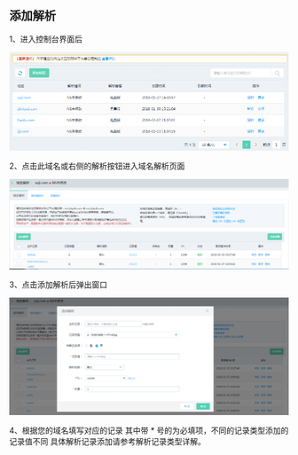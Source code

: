 ## 添加解析

1、进入控制台界面后

![img](https://github.com/jdcloudcom/cn/blob/dns-zhangjingfeng/image/dns-img/add-record1.png) 

2、点击此域名或右侧的解析按钮进入域名解析页面

![img](https://github.com/jdcloudcom/cn/blob/dns-zhangjingfeng/image/dns-img/add-record2.png)  

3、点击添加解析后弹出窗口

![img](https://github.com/jdcloudcom/cn/blob/dns-zhangjingfeng/image/dns-img/add-record3.png)  
 
4、根据您的域名填写对应的记录
其中带 * 号的为必填项，不同的记录类型添加的记录值不同
具体解析记录添加请参考解析记录类型详解。

